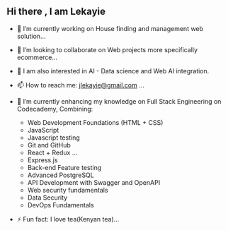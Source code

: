 ## Hi there , I am Lekayie

- 🔭 I’m currently working on House finding and management web solution...
- 👯 I’m looking to collaborate on Web projects more specifically ecommerce...
- 🔭 I am also interested in AI - Data science and Web AI integration.
- 📫 How to reach me: jlekayie@gmail.com ...
- 🌱 I’m currently enhancing my knowledge on Full Stack Engineering on Codecademy, Combining:

  - Web Development Foundations (HTML + CSS)
  - JavaScript
  - Javascript testing
  - Git and GitHub
  - React + Redux ...
  - Express.js
  - Back-end Feature testing
  - Advanced PostgreSQL
  - API Development with Swagger and OpenAPI
  - Web security fundamentals
  - Data Security
  - DevOps Fundamentals

- ⚡ Fun fact: I love tea(Kenyan tea)...
<!--
**lekayie/lekayie** is a ✨ _special_ ✨ repository because its `README.md` (this file) appears on your GitHub profile.

Here are some ideas to get you started:

- 🔭 I’m currently working on ...
- 🌱 I’m currently learning ...
- 👯 I’m looking to collaborate on ...
- 🤔 I’m looking for help with ...
- 💬 Ask me about ...
- 📫 How to reach me: jlekayie@gmail.com ...
- 😄 Pronouns: ...
- ⚡ Fun fact: ...
  -->
